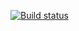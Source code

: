 [![Build status](https://ci.appveyor.com/api/projects/status/xitxmh8w8g78k014/branch/main?svg=true)](https://ci.appveyor.com/project/Oogway-the-turtle/patterns/branch/main)